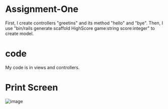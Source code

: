 # Assignment-One
  First, I create controllers "greetins" and its method "hello" and "bye".
  Then, I use "bin/rails generate scaffold HighScore game:string score:integer" to create model.
# code
  My code is in views and controllers.

# Print Screen
 ![image](https://github.com/zjx17/Assignment-One/PrintScreen/1.1.png) 
